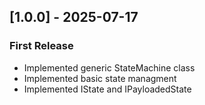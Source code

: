 ## [1.0.0] - 2025-07-17

### First Release

- Implemented generic StateMachine class
- Implemented basic state managment
- Implemented IState and IPayloadedState
